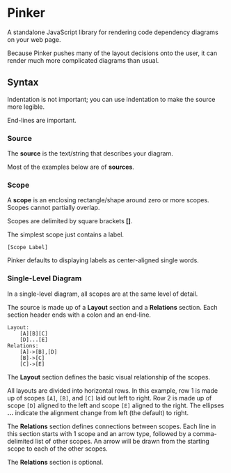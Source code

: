 # Pinker

A standalone JavaScript library for rendering code dependency diagrams on your web page.

Because Pinker pushes many of the layout decisions onto the user, it can render much more complicated diagrams than usual.

## Syntax

Indentation is not important; you can use indentation to make the source more legible.

End-lines are important.

### Source

The **source** is the text/string that describes your diagram.

Most of the examples below are of **sources**.

### Scope

A **scope** is an enclosing rectangle/shape around zero or more scopes. Scopes cannot partially overlap.

Scopes are delimited by square brackets **[]**.

The simplest scope just contains a label.

```
[Scope Label]
```

Pinker defaults to displaying labels as center-aligned single words.

### Single-Level Diagram

In a single-level diagram, all scopes are at the same level of detail.

The source is made up of a **Layout** section and a **Relations** section. Each section header ends with a colon and an end-line.

```
Layout:
	[A][B][C]
	[D]...[E]
Relations:
	[A]->[B],[D]
	[B]->[C]
	[C]->[E]
```

The **Layout** section defines the basic visual relationship of the scopes.

All layouts are divided into horizontal rows. In this example, row 1 is made up of scopes `[A]`, `[B]`, and `[C]` laid out left to right. Row 2 is made up of scope `[D]` aligned to the left and scope `[E]` aligned to the right. The ellipses **...** indicate the alignment change from left (the default) to right.

The **Relations** section defines connections between scopes. Each line in this section starts with 1 scope and an arrow type, followed by a comma-delimited list of other scopes. An arrow will be drawn from the starting scope to each of the other scopes.

The **Relations** section is optional.